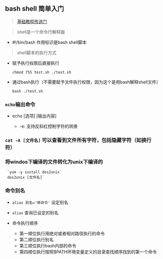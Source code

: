 ## bash shell 简单入门

> [基础教程传送门](http://www.runoob.com/w3cnote/shell-quick-start.html)

> shell是一个命令行解释器

  - #!/bin/bash        作用标识是bash shell脚本

> shell脚本的执行方式

  - 赋予执行权限后直接执行
  
    `chmod 755 test.sh
    ./test.sh
    `
  - 通过bash执行（不需要赋予文件执行权限，因为这个是用bash解释shell文件）
  
    `bash ./test.sh`

### `echo`输出命令

  - echo [选项] [输出内容]
  
    - -e: 支持反斜杠控制字符的转换
    
### `cat -A [文件名]` 可以查看到文件所有字符，包括隐藏字符（如换行符）

###  将windos下编译的文件转化为unix下编译的
     `yum -y install dos2unix`
     dos2unix [文件名]`
     
### 命令别名

  - `alias 别名='原命令'`    设定别名
  - `alias`    查询已设定的别名
  - 命令执行顺序
  
    - 第一顺位执行用绝对或者相对路径执行的命令
    - 第二顺位执行别名
    - 第三顺位执行bash内部的命令
    - 第四顺位执行按照$PATH环境变量定义的目录查找顺序找到的第一个命令
